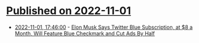 # [Published on 2022-11-01](index.md)

* [2022-11-01, 17:46:00](https://slashdot.org/story/22/11/01/1747227/elon-musk-says-twitter-blue-subscription-at-8-a-month-will-feature-blue-checkmark-and-cut-ads-by-half?utm_source=rss1.0mainlinkanon&utm_medium=feed) - [Elon Musk Says Twitter Blue Subscription, at $8 a Month, Will Feature Blue Checkmark and Cut Ads By Half](https://slashdot.org/story/22/11/01/1747227/elon-musk-says-twitter-blue-subscription-at-8-a-month-will-feature-blue-checkmark-and-cut-ads-by-half?utm_source=rss1.0mainlinkanon&utm_medium=feed)
